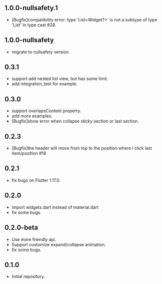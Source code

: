 ## 1.0.0-nullsafety.1
- [Bugfix]compatibility error: type 'List<Widget?>' is not a subtype of type 'List<Widget>' in type cast #28.

## 1.0.0-nullsafety
- migrate to nullsafety version.

## 0.3.1
- support add nested list view, but has some limit.
- add integration_test for example.

## 0.3.0
- support overlapsContent property.
- add more examples.
- [Bugfix]show error when collapse sticky section or last section.

## 0.2.3
- [Bugfix]the header will move from top to the position where I click last item/position #18

## 0.2.1
- fix bugs on Flutter 1.17.0.

## 0.2.0
- import widgets.dart instead of material.dart
- fix some bugs.

## 0.2.0-beta
- Use more friendly api.
- Support customize expand/collapse animation.
- fix some bugs.

## 0.1.0

- Initial repository.